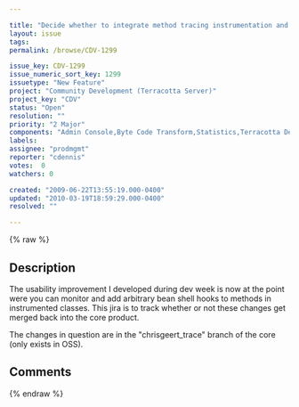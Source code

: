 ```yaml
---

title: "Decide whether to integrate method tracing instrumentation and bean shell hooks into tc core"
layout: issue
tags: 
permalink: /browse/CDV-1299

issue_key: CDV-1299
issue_numeric_sort_key: 1299
issuetype: "New Feature"
project: "Community Development (Terracotta Server)"
project_key: "CDV"
status: "Open"
resolution: ""
priority: "2 Major"
components: "Admin Console,Byte Code Transform,Statistics,Terracotta Developer Console"
labels: 
assignee: "prodmgmt"
reporter: "cdennis"
votes:  0
watchers: 0

created: "2009-06-22T13:55:19.000-0400"
updated: "2010-03-19T18:59:29.000-0400"
resolved: ""

---
```




{% raw %}



## Description

<div markdown="1" class="description">

The usability improvement I developed during dev week is now at the point were you can monitor and add arbitrary bean shell hooks to methods in instrumented classes.  This jira is to track whether or not these changes get merged back into the core product.

The changes in question are in the "chrisgeert\_trace" branch of the core (only exists in OSS).

</div>

## Comments



{% endraw %}
